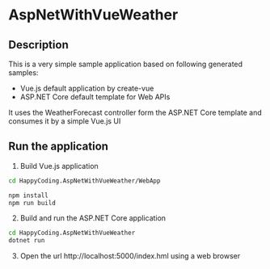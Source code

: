 # AspNetWithVueWeather
## Description
This is a very simple sample application based on following generated samples:
 - Vue.js default application by create-vue
 - ASP.NET Core default template for Web APIs

It uses the WeatherForecast controller form the ASP.NET Core template and consumes it by a 
simple Vue.js UI

## Run the application

1. Build Vue.js application
```bash
cd HappyCoding.AspNetWithVueWeather/WebApp

npm install
npm run build
```

2. Build and run the ASP.NET Core application
```bash
cd HappyCoding.AspNetWithVueWeather
dotnet run
```

3. Open the url http://localhost:5000/index.hml using a web browser
